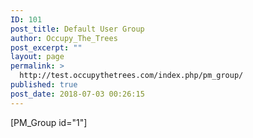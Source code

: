 ```yaml
---
ID: 101
post_title: Default User Group
author: Occupy_The_Trees
post_excerpt: ""
layout: page
permalink: >
  http://test.occupythetrees.com/index.php/pm_group/
published: true
post_date: 2018-07-03 00:26:15
---
```

[PM_Group id="1"]